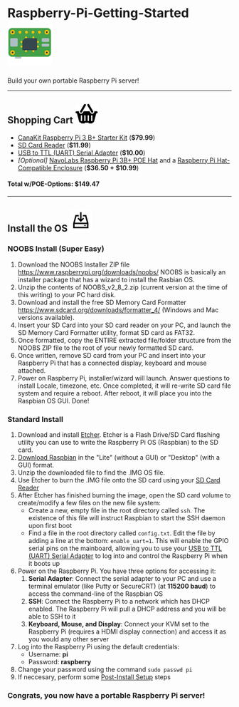 # Raspberry-Pi-Getting-Started ![Raspberry Pi](img/raspberry-pi_100.png)

Build your own portable Raspberry Pi server!



-----------------------------------------

## Shopping Cart ![Raspberry Pi](img/shopping_50.png)
- [CanaKit Raspberry Pi 3 B+ Starter Kit](https://www.amazon.com/gp/product/B07BCC8PK7/) (**$79.99**)
- [SD Card Reader](https://www.amazon.com/Vogek-Card-Reader-USB-Micro/dp/B01IE70PQY/) (**$11.99**)
- [USB to TTL (UART) Serial Adapter](https://www.amazon.com/gp/product/B00DJUHGHI/) (**$10.00**)
- _[Optional]_ [NavoLabs Raspberry Pi 3B+ POE Hat](https://www.amazon.com/gp/product/B07CLCFLH8/) and a [Raspberry Pi Hat-Compatible Enclosure](https://www.amazon.com/gp/product/B01GOSTL7Y/) (**$36.50 + $10.99**)

#### Total w/POE-Options: **$149.47**


-----------------------------------------

## Install the OS ![Raspberry Pi](img/install_50.png)

### NOOBS Install (Super Easy)
1.  Download the NOOBS Installer ZIP file https://www.raspberrypi.org/downloads/noobs/ NOOBS is basically an installer package that has a wizard to install the Rasbian OS.
2. Unzip the contents of NOOBS_v2_8_2.zip (current version at the time of this writing) to your PC hard disk.
3. Download and install the free SD Memory Card Formatter https://www.sdcard.org/downloads/formatter_4/ (Windows and Mac versions available).
4. Insert your SD Card into your SD card reader on your PC, and launch the SD Memory Card Formatter utility, format SD card as FAT32.
5. Once formatted, copy the ENTIRE extracted file/folder structure from the NOOBS ZIP file to the root of your newly formatted SD card.
6. Once written, remove SD card from your PC and insert into your Raspberry Pi that has a connected display, keyboard and mouse attached.
7. Power on Raspberry Pi, installer/wizard will launch.  Answer questions to install Locale, timezone, etc.  Once completed, it will re-write SD card file system and require a reboot.  After reboot, it will place you into the Raspbian OS GUI.  Done!

### Standard Install
1. Download and install [Etcher](https://etcher.io/). Etcher is a Flash Drive/SD Card flashing utility you can use to write the Raspberry Pi OS (Raspbian) to the SD card.
2. [Download Raspbian](https://www.raspberrypi.org/downloads/raspbian/) in the "Lite" (without a GUI) or "Desktop" (with a GUI) format.
3. Unzip the downloaded file to find the .IMG OS file.
4. Use Etcher to burn the .IMG file onto the SD card using your [SD Card Reader](https://www.amazon.com/Vogek-Card-Reader-USB-Micro/dp/B01IE70PQY/)
5. After Etcher has finished burning the image, open the SD card volume to create/modify a few files on the new file system:
	- Create a new, empty file in the root directory called `ssh`. The existence of this file will instruct Raspbian to start the SSH daemon upon first boot
	- Find a file in the root directory called `config.txt`. Edit the file by adding a line at the bottom: `enable_uart=1`. This will enable the GPIO serial pins on the mainboard, allowing you to use your [USB to TTL (UART) Serial Adapter](https://www.amazon.com/gp/product/B00DJUHGHI/) to log into and control the Raspberry Pi when it boots up
6. Power on the Raspberry Pi. You have three options for accessing it:
	1. **Serial Adapter**: Connect the serial adapter to your PC and use a terminal emulator (like Putty or SecureCRT) (at **115200 baud**) to access the command-line of the Raspbian OS
	2. **SSH**: Connect the Raspberry Pi to a network which has DHCP enabled. The Raspberry Pi will pull a DHCP address and you will be able to SSH to it
	3. **Keyboard, Mouse, and Display**: Connect your KVM set to the Raspberry Pi (requires a HDMI display connection) and access it as you would any other server
7. Log into the Raspberry Pi using the default credentials:
	- Username: **pi**
	- Password: **raspberry**
8. Change your password using the command `sudo passwd pi`
9. If neccesary, perform some [Post-Install Setup](https://github.com/PackeTsar/scriptfury/blob/master/Raspbian_Post_Install.md) steps

### Congrats, you now have a portable Raspberry Pi server!
